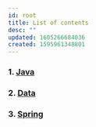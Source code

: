 ```yaml
---
id: root
title: List of contents
desc: ""
updated: 1605266684036
created: 1595961348801
---
```


### 1. [Java](java.md)
### 2. [Data](data.md)
### 3. [Spring](spring.md)
